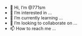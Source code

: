 - 👋 Hi, I’m @771sm
- 👀 I’m interested in ...
- 🌱 I’m currently learning ...
- 💞️ I’m looking to collaborate on ...
- 📫 How to reach me ...

<!---
771sm/771sm is a ✨ special ✨ repository because its `README.md` (this file) appears on your GitHub profile.
You can click the Preview link to take a look at your changes.
--->
